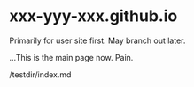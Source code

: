 # xxx-yyy-xxx.github.io
 
Primarily for user site first. May branch out later.

...This is the main page now. Pain.

/testdir/index.md